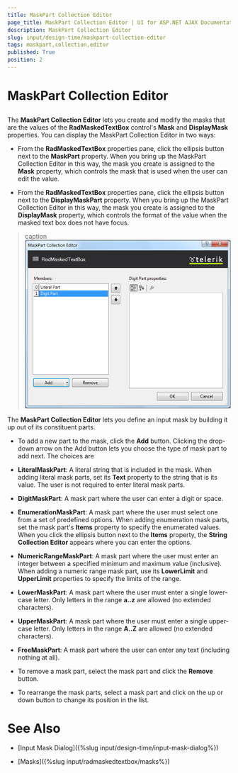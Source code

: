```yaml
---
title: MaskPart Collection Editor
page_title: MaskPart Collection Editor | UI for ASP.NET AJAX Documentation
description: MaskPart Collection Editor
slug: input/design-time/maskpart-collection-editor
tags: maskpart,collection,editor
published: True
position: 2
---
```


# MaskPart Collection Editor



## 

The **MaskPart Collection Editor** lets you create and modify the masks that are the values of the **RadMaskedTextBox** control's **Mask** and **DisplayMask** properties. You can display the MaskPart Collection Editor in two ways:

* From the **RadMaskedTextBox** properties pane, click the ellipsis button next to the **MaskPart** property. When you bring up the MaskPart Collection Editor in this way, the mask you create is assigned to the **Mask** property, which controls the mask that is used when the user can edit the value.

* From the **RadMaskedTextBox** properties pane, click the ellipsis button next to the **DisplayMaskPart** property. When you bring up the MaskPart Collection Editor in this way, the mask you create is assigned to the **DisplayMask** property, which controls the format of the value when the masked text box does not have focus.
>caption 
![](images/MaskPartCollectionEditor.png)

The **MaskPart Collection Editor** lets you define an input mask by building it up out of its constituent parts.

* To add a new part to the mask, click the **Add** button. Clicking the drop-down arrow on the Add button lets you choose the type of mask part to add next. The choices are

* **LiteralMaskPart**: A literal string that is included in the mask. When adding literal mask parts, set its **Text** property to the string that is its value. The user is not required to enter literal mask parts.

* **DigitMaskPart**: A mask part where the user can enter a digit or space.

* **EnumerationMaskPart**: A mask part where the user must select one from a set of predefined options. When adding enumeration mask parts, set the mask part's **Items** property to specify the enumerated values. When you click the ellipsis button next to the **Items** property, the **String Collection Editor** appears where you can enter the options.

* **NumericRangeMaskPart**: A mask part where the user must enter an integer between a specified minimum and maximum value (inclusive). When adding a numeric range mask part, use its **LowerLimit** and **UpperLimit** properties to specify the limits of the range.

* **LowerMaskPart**: A mask part where the user must enter a single lower-case letter. Only letters in the range **a..z** are allowed (no extended characters).

* **UpperMaskPart**: A mask part where the user must enter a single upper-case letter. Only letters in the range **A..Z** are allowed (no extended characters).

* **FreeMaskPart**: A mask part where the user can enter any text (including nothing at all).

* To remove a mask part, select the mask part and click the **Remove** button.

* To rearrange the mask parts, select a mask part and click on the up or down button to change its position in the list.

# See Also

 * [Input Mask Dialog]({%slug input/design-time/input-mask-dialog%})

 * [Masks]({%slug input/radmaskedtextbox/masks%})
